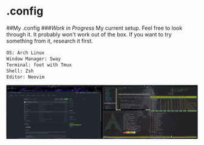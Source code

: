 # .config
##My .config
###*Work in Progress*
My current setup. 
Feel free to look through it.
It probably won't work out of the box.
If you want to try something from it, research it first.

    OS: Arch Linux
    Window Manager: Sway
    Terminal: foot with Tmux 
    Shell: Zsh
    Editor: Neovim

![screenshot](https://github.com/brandon82890/.config/blob/main/screenshots/example.jpg?raw=true)
